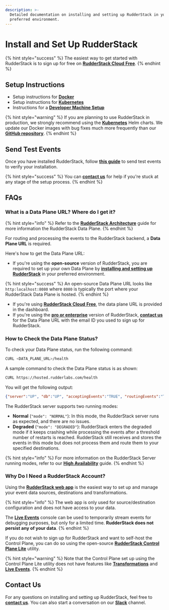 ```yaml
---
description: >-
  Detailed documentation on installing and setting up RudderStack in your
  preferred environment.
---
```


# Install and Set Up RudderStack

{% hint style="success" %}
The easiest way to get started with RudderStack is to sign up for free on [**RudderStack Cloud** **Free**](https://app.rudderlabs.com/signup?type=freetrial).
{% endhint %}

## Setup Instructions

* Setup instructions for [**Docker**](docker.md)
* Setup instructions for [**Kubernetes**](kubernetes.md)
* Instructions for a [**Developer Machine Setup**](developer-machine-setup.md)

{% hint style="warning" %}
If you are planning to use RudderStack in production, we strongly recommend using the [**Kubernetes**](kubernetes.md) Helm charts. We update our Docker images with bug fixes much more frequently than our [**GitHub repository**](https://github.com/rudderlabs/rudder-server).
{% endhint %}

## Send Test Events

Once you have installed RudderStack, follow [**this guide**](sending-test-events.md) to send test events to verify your installation.

{% hint style="success" %}
You can [**contact us**](https://rudderstack.com/join-rudderstack-slack-community) for help if you're stuck at any stage of the setup process.
{% endhint %}

## FAQs

### What is a Data Plane URL? Where do I get it?

{% hint style="info" %}
Refer to the [**RudderStack Architecture**](../rudderstack-architecture.md) guide for more information the RudderStack Data Plane.
{% endhint %}

For routing and processing the events to the RudderStack backend, a **Data Plane URL** is required. 

Here's how to get the Data Plane URL:

* If you're using the **open-source** version of RudderStack, you are required to set up your own Data Plane by [**installing and setting up RudderStack**](./) in your preferred environment.

{% hint style="success" %}
An open-source Data Plane URL looks like `http:localhost:8080` where `8080` is typically the port where your RudderStack Data Plane is hosted.
{% endhint %}

* If you're using [**RudderStack Cloud** **Free**](https://app.rudderlabs.com/signup?type=freetrial), the data plane URL is provided in the dashboard. 
* If you're using the [**pro or enterprise**](https://rudderstack.com/pricing) version of RudderStack, [**contact us**](https://rudderstack.com/join-rudderstack-slack-community) for the Data Plane URL with the email ID you used to sign up for RudderStack.

### How to Check the Data Plane Status?

To check your Data Plane status, run the following command:

```bash
CURL <DATA_PLANE_URL>/health
```

A sample command to check the Data Plane status is as shown:

```bash
CURL https://hosted.rudderlabs.com/health
```

You will get the following output:

```json
{"server":"UP", "db":"UP", "acceptingEvents":"TRUE", "routingEvents":"TRUE", "mode":"NORMAL","goroutines":"15364", "backendConfigMode":"API", "lastSync":"2020-12-01T04:20:33Z", "lastRegulationSync":"2020-11-30T21:40:27Z"}
```

The RudderStack server supports two running modes:

* **Normal** \(`"mode": "NORMAL"`\): In this mode, the RudderStack server runs as expected, and there are no issues.
* **Degraded** \(`"mode": "DEGRADED"`\): RudderStack enters the degraded mode if it keeps crashing while processing the events after a threshold number of restarts is reached. RudderStack still receives and stores the events in this mode but does not process them and route them to your specified destinations.

{% hint style="info" %}
For more information on the RudderStack Server running modes, refer to our [**High Availability**](../../user-guides/administrators-guide/high-availability.md) guide.
{% endhint %}

### Why Do I Need a RudderStack Account?

Using the [**RudderStack web app**](https://app.rudderstack.com/) is the easiest way to set up and manage your event data sources, destinations and transformations.

{% hint style="info" %}
The web app is only used for source/destination configuration and does not have access to your data.

The [**Live Events**](../live-events.md) console can be used to temporarily stream events for debugging purposes, but only for a limited time. **RudderStack does not persist any of your data**.
{% endhint %}

If you do not wish to sign up for RudderStack and want to self-host the Control Plane, you can do so using the open-source [**RudderStack Control Plane Lite**](../control-plane-lite.md) utility.

{% hint style="warning" %}
Note that the Control Plane set up using the Control Plane Lite utility does not have features like [**Transformations**](../../transformations/) and [**Live Events**](../live-events.md).
{% endhint %}

## Contact Us

For any questions on installing and setting up RudderStack, feel free to [**contact us**](mailto:%20docs@rudderstack.com). You can also start a conversation on our [**Slack**](https://rudderstack.com/join-rudderstack-slack-community) channel.

